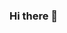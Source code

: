 ### Hi there 👋

<!--
**imhyunho99/imhyunho99** is a ✨ _special_ ✨ repository because its `README.md` (this file) appears on your GitHub profile.

Here are some ideas to get you started:
<img src="https://capsule-render.vercel.app/api?type=waving&color=auto&height=200&section=header&text=Hi_im_hyunho&fontSize=90" />

- 🔭 I’m currently working on ...
- 🌱 I’m currently learning ...
<img src="https://img.shields.io/badge/Python-#3776AB?style=flat&logo=Python&logoColor=white"/>

- 👯 I’m looking to collaborate on ...
- 🤔 I’m looking for help with ...
- 💬 Ask me about ...
- 📫 How to reach me: ...
- 😄 Pronouns: ...
- ⚡ Fun fact: ...
-->
